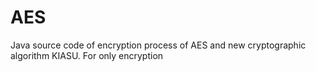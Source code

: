 # AES
Java source code of encryption process of AES and new cryptographic algorithm KIASU. For only encryption
